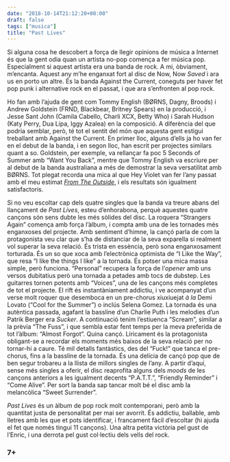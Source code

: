 ```yaml
---
date: "2018-10-14T21:12:20+00:00"
draft: false
tags: ["musica"]
title: "Past Lives"
---
```

Si alguna cosa he descobert a força de llegir opinions de música a Internet és que la gent odia quan un artista no-pop comença a fer música pop. Especialment si aquest artista era una banda de rock. A mi, òbviament, m’encanta. Aquest any m’he enganxat fort al disc de Now, Now *Saved* i ara us en porto un altre. És la banda Against the Current, coneguts per haver fet pop punk i alternative rock en el passat, i que ara s’enfronten al pop rock.<!-- more -->

Ho fan amb l’ajuda de gent com Tommy English (BØRNS, Dagny, Broods) i Andrew Goldstein (FRND, Blackbear, Britney Spears) en la producció, i Jesse Sant John (Camila Cabello, Charli XCX, Betty Who) i Sarah Hudson (Katy Perry, Dua Lipa, Iggy Azalea) en la composició. A diferència del que podria semblar, però, té tot el sentit del món que aquesta gent estigui treballant amb Against the Current. En primer lloc, alguns d’ells ja ho van fer en el debut de la banda, i en segon lloc, han escrit per projectes similars quant a so. Goldstein, per exemple, va rellançar fa poc 5 Seconds of Summer amb “Want You Back”, mentre que Tommy English va escriure per al debut de la banda australiana a més de demostrar la seva versatilitat amb BØRNS. Tot plegat recorda una mica al que Hey Violet van fer l’any passat amb el meu estimat [*From The Outside*]( http://enricllonch.com/post/164819796349/from-the-outside), i els resultats són igualment satisfactoris.

Si no veu escoltar cap dels quatre singles que la banda va treure abans del llançament de *Past Lives*, esteu d’enhorabona, perquè aquestes quatre cançons són sens dubte les més sòlides del disc. La roquera “Strangers Again” comença amb força l’àlbum, i compta amb una de les tornades més enganxoses del projecte. Amb sentiment d’himne, la cançó parla de com la protagonista veu clar que s’ha de distanciar de la seva exparella si realment vol superar la seva relació. És trista en essència, però sona enganxosament torturada. És un so que xoca amb l’electrònica optimista de “I Like the Way”, que resa “I like the things I like” a la tornada. És potser una mica massa simple, però funciona. “Personal” recupera la força de l’*opener* amb uns versos dubitatius però una tornada a petades amb tocs de dubstep. Les guitarres tornen potents amb “Voices”, una de les cançons més completes de tot el projecte. El rift és instantàniament addictiu, i ve acompanyat d’un verse molt roquer que desemboca en un pre-chorus xiuxiuejat *à la* Demi Lovato (“Cool for the Summer”) o inclús Selena Gomez. La tornada és una autèntica passada, agafant la bassline d’un Charlie Puth i les melodies d’un Patrik Berger era *Sucker*. A continuació tenim l’estiuenca “Scream”, similar a la prèvia “The Fuss”, i que sembla estar fent temps per la meva preferida de tot l’àlbum: “Almost Forgot”. Quina cançó. Líricament és la protagonista obligant-se a recordar els moments més baixos de la seva relació per no tornar-hi a caure. Té mil detalls fantàstics, des del “Fuck!” que tanca el pre-chorus, fins a la bassline de la tornada. És una delícia de cançó pop que de ben segur trobareu a la llista de millors singles de l’any. A partir d’aquí, sense més singles a oferir, el disc reaprofita alguns dels *moods* de les cançons anteriors a les igualment decents “P.A.T.T.”, “Friendly Reminder” i “Come Alive”. Per sort la banda sap tancar molt bé el disc amb la melancòlica “Sweet Surrender”. 

*Past Lives* és un àlbum de pop rock molt contemporani, però amb la quantitat justa de personalitat per mai ser avorrit. És addictiu, ballable, amb lletres amb les que et pots identificar, i francament fàcil d’escoltar (hi ajuda el fet que només tingui 11 cançons). Una altra petita victòria pel gust de l’Enric, i una derrota pel gust col·lectiu dels vells del rock.

### 7+